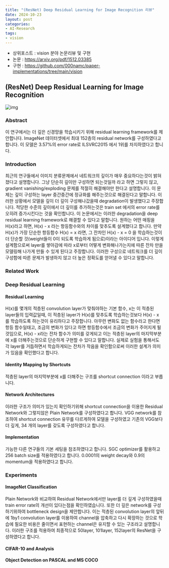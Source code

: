 ```yaml
---
title: "(ResNet) Deep Residual Learning for Image Recognition 리뷰"
date: 2024-10-23
layout: post
categories: 
- AI-Research
tags: 
- vision
---
```


-   상위포스트 : vision 분야 논문리뷰 및 구현
-   논문 : <https://arxiv.org/pdf/1512.03385>
-   구현 : <https://github.com/000namc/paper-implementations/tree/main/vision>



## (ResNet) Deep Residual Learning for Image Recognition

![img](https://000namc.xyz/nginx/blog/resnet/figure1.jpeg)



### Abstract

이 연구에서는 더 깊은 신경망을 학습시키기 위해 residual learning framework를 제안합니다. ImageNet 데이터셋에서 최대 152층의 residual network를 구성하였다고 합니다. 이 모델은 3.57%의 error rate로 ILSVRC2015 에서 1위를 차지하였다고 합니다. 



### Introduction

최근의 연구들에서 이미지 분류문제에서 네트워크의 깊이가 매우 중요하다는것이 밝혀 졌다고 설명합니다. 그냥 단순히 깊이만 구성하면 되는것일까 라고 하면 그렇지 않고, gradient vanishing/exploding 문제를 적절히 해결해야만 한다고 설명합니다. 이 문제는 깊이 구성하는 layer 중간중간에 정규화를 해주는것으로 해결된다고 말합니다. 이러한 상황에서 모델을 깊이 더 깊이 구성해나갔을때 degradation이 발생했다고 주장합니다. 적당한 수준의 깊이에서 더 깊이를 추가하는것은 train set 에서의 error rate를 오히려 증가시킨다는 것을 확인합니다. 이 논문에서는 이러한 degradation을 deep residual learning framework로 해결할 수 있다고 말합니다. 원하는 어떤 매핑을 H(x)라고 하면, H(x) - x 라는 항등함수와의 차이를 맞추도록 설계했다고 합니다. 만약 H(x)가 가장 단순한 항등함수 H(x) = x 라면, 그 잔차인 H(x) - x = 0 을 학습하는것이 더 단순할 것(weight들이 0이 되도록 학습하게 됨으로)이라는 아이디어 입니다. 이렇게 설계함으로써 layer를 쌓아감에 따라 x로부터 어떻게 변화해나가는지에 따른 잔차 만을 모델링해 나가게 만들 수 있게 된다고 주장합니다. 이러한 구성으로 네트워크를 더 깊이 구성함에 따른 문제가 발생하지 않고 더 높은 정확도를 얻어낼 수 있다고 말합니다.  



### Related Work



### Deep Residual Learning



#### Residual Learning

H(x)를 몇개의 적층된 convolution layer가 맞춰야하는 기본 함수, x는 이 적층된 layer들의 입력값일때, 이 적층된 layer가 H(x)를 맞추도록 학습하는것보다 H(x) - x 를 학습하도록 하는것이 유리하다고 주장합니다. 아무런 변화도 없는 함수라고 한다면 항등 함수일태고, 조금의 변화가 있다고 하면 항등함수에서 조금의 변화가 주어지게 될 것임으로, H(x) - x라는 잔차 함수가 의미를 갖게되고 이는 적층된 layer의 마지막부분에 x를 더해주는것으로 단순하게 구현할 수 있다고 말합니다. 실제로 실험을 통해서도 각 layer를 거듭하면서 학습하게되는 잔차가 작음을 확인함으로써 이러한 설계가 의미가 있음을 확인했다고 합니다. 



#### Identity Mapping by Shortcuts

적층된 layer의 마지막부분에 x를 더해주는 구조를 shortcut connection 이라고 부릅니다. 



#### Network Architectures

이러한 구조가 의미가 있는지 확인하기위해 shortcut connection을 이용한 Residual Network와 그렇지않은 Plain Network를 구성하였다고 합니다. VGG network를 참조하여 shortcut connection 유무를 다르게하여 모델을 구성하였고 기존의 VGG보다 더 깊게, 34 개의 layer를 갖도록 구성하였다고 합니다. 



#### Implementation

가능한 다른 연구들의 기본 세팅을 참조하였다고 합니다. SGC optimizer를 활용하고 256 batch size를 적용하였다고 합니다. 0.0001의 weight decay와 0.9의 momentum을 적용하였다고 합니다. 



### Experiments



#### ImageNet Classification

Plain Network와 비교하여 Residual Network에서만 layer를 더 깊게 구성하였을때 train error rate의 개선이 있다는점을 확인하였습니다. 또한 더 깊은 network를 구성하기위하여 bottleneck design을 제안합니다. 이는 적층된 convolution layer의 앞뒤에 1by1 convolution layer를 이용하여 channel을 압축하고 다시 확장하는 것으로 학습에 필요한 비용은 줄이면서 표현하는 channel은 유지할 수 있는 구조라고 설명합니다. 이러한 구조를 적용하여 최종적으로 50layer, 101layer, 152layer의 ResNet을 구성하였다고 합니다. 



#### CIFAR-10 and Analysis



#### Object Detection on PASCAL and MS COCO
